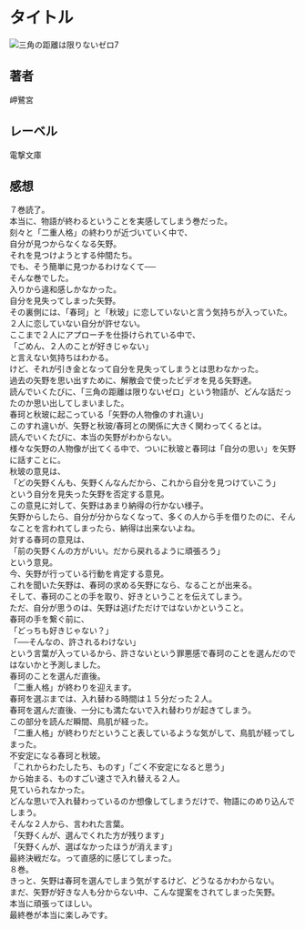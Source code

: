# タイトル

![三角の距離は限りないゼロ7](https://i.imgur.com/RqjYyQk.png)

## 著者

岬鷺宮

## レーベル

電撃文庫

## 感想

７巻読了。  
本当に、物語が終わるということを実感してしまう巻だった。  
刻々と「二重人格」の終わりが近づいていく中で、  
自分が見つからなくなる矢野。  
それを見つけようとする仲間たち。  
でも、そう簡単に見つかるわけなくて──  
そんな巻でした。  
入りから違和感しかなかった。  
自分を見失ってしまった矢野。  
その裏側には、「春珂」と「秋玻」に恋していないと言う気持ちが入っていた。  
２人に恋していない自分が許せない。  
ここまで２人にアプローチを仕掛けられている中で、  
「ごめん、２人のことが好きじゃない」  
と言えない気持ちはわかる。  
けど、それが引き金となって自分を見失ってしまうとは思わなかった。  
過去の矢野を思い出すために、解散会で使ったビデオを見る矢野達。  
読んでいくたびに、「三角の距離は限りないゼロ」という物語が、どんな話だったのか思い出してしまいました。  
春珂と秋玻に起こっている「矢野の人物像のすれ違い」  
このすれ違いが、矢野と秋玻/春珂との関係に大きく関わってくるとは。  
読んでいくたびに、本当の矢野がわからない。  
様々な矢野の人物像が出てくる中で、ついに秋玻と春珂は「自分の思い」を矢野に話すことに。  
秋玻の意見は、  
「どの矢野くんも、矢野くんなんだから、これから自分を見つけていこう」  
という自分を見失った矢野を否定する意見。  
この意見に対して、矢野はあまり納得の行かない様子。  
矢野からしたら、自分が分からなくなって、多くの人から手を借りたのに、そんなことを言われてしまったら、納得は出来ないよね。  
対する春珂の意見は、  
「前の矢野くんの方がいい。だから戻れるように頑張ろう」  
という意見。  
今、矢野が行っている行動を肯定する意見。  
これを聞いた矢野は、春珂の求める矢野になら、なることが出来る。  
そして、春珂のことの手を取り、好きということを伝えてしまう。  
ただ、自分が思うのは、矢野は逃げただけではないかということ。  
春珂の手を繋ぐ前に、  
「どっちも好きじゃない？」  
「──そんなの、許されるわけない」  
という言葉が入っているから、許さないという罪悪感で春珂のことを選んだのではないかと予測しました。  
春珂のことを選んだ直後。  
「二重人格」が終わりを迎えます。  
春珂を選ぶまでは、入れ替わる時間は１５分だった２人。  
春珂を選んだ直後、一分にも満たないで入れ替わりが起きてしまう。  
この部分を読んだ瞬間、鳥肌が経った。  
「二重人格」が終わりだということ表しているような気がして、鳥肌が経ってしまった。  
不安定になる春珂と秋玻。  
「これからわたしたち、ものす」「ごく不安定になると思う」  
から始まる、ものすごい速さで入れ替える２人。  
見ていられなかった。  
どんな思いで入れ替わっているのか想像してしまうだけで、物語にのめり込んでしまう。  
そんな２人から、言われた言葉。  
「矢野くんが、選んでくれた方が残ります」  
「矢野くんが、選ばなかったほうが消えます」  
最終決戦だな。って直感的に感じてしまった。  
８巻。  
きっと、矢野は春珂を選んでしまう気がするけど、どうなるかわからない。  
まだ、矢野が好きな人も分からない中、こんな提案をされてしまった矢野。  
本当に頑張ってほしい。  
最終巻が本当に楽しみです。  
